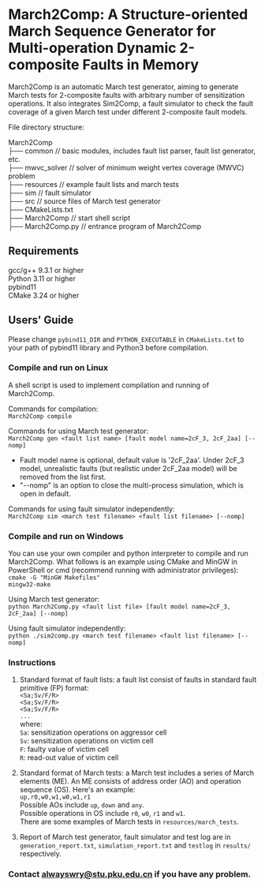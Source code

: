 # March2Comp: A Structure-oriented March Sequence Generator for Multi-operation Dynamic 2-composite Faults in Memory

  March2Comp is an automatic March test generator, aiming to generate March tests for 2-composite faults with arbitrary number of sensitization operations. It also integrates Sim2Comp, a fault simulator to check the fault coverage of a given March test under different 2-composite fault models.
    
  File directory structure:

  March2Comp
<br>    ├── common // basic modules, includes fault list parser, fault list generator, etc.
<br>    ├── mwvc_solver // solver of minimum weight vertex coverage (MWVC) problem
<br>    ├── resources // example fault lists and march tests
<br>    ├── sim // fault simulator
<br>    ├── src // source files of March test generator
<br>    ├── CMakeLists.txt
<br>    ├── March2Comp // start shell script
<br>    ├── March2Comp.py // entrance program of March2Comp

## Requirements
gcc/g++ 9.3.1 or higher
<br>  Python 3.11 or higher
<br>  pybind11
<br> CMake 3.24 or higher
## Users' Guide
Please change ```pybind11_DIR``` and ```PYTHON_EXECUTABLE``` in ```CMakeLists.txt``` to your path of pybind11 library and Python3 before compilation.
### Compile and run on Linux
A shell script is used to implement compilation and running of March2Comp. 

Commands for compilation:
<br>    ```March2Comp compile```

Commands for using March test generator:
<br>    ```March2Comp gen <fault list name> [fault model name=2cF_3, 2cF_2aa] [--nomp]```
*    Fault model name is optional, default value is '2cF_2aa'. Under 2cF_3 model, unrealistic faults (but realistic under 2cF_2aa model) will be removed from the list first.
*    "--nomp" is an option to close the multi-process simulation, which is open in default.

Commands for using fault simulator independently:
<br>    ```March2Comp sim <march test filename> <fault list filename> [--nomp]```

### Compile and run on Windows
You can use your own compiler and python interpreter to compile and run March2Comp. What follows is an example using CMake and MinGW in PowerShell or cmd (recommend running with administrator privileges):
<br>    ```cmake -G "MinGW Makefiles"```
<br>    ```mingw32-make```

Using March test generator:
<br>    ```python March2Comp.py <fault list file> [fault model name=2cF_3, 2cF_2aa] [--nomp]```

Using fault simulator independently:
<br>    ```python ./sim2comp.py <march test filename> <fault list filename> [--nomp]```

### Instructions
1. Standard format of fault lists: a fault list consist of faults in standard fault primitive (FP) format: <br> ```<Sa;Sv/F/R>```
<br> ```<Sa;Sv/F/R>```
<br> ```<Sa;Sv/F/R>```
<br> ```...``` <br> where: <br> ```Sa```: sensitization operations on aggressor cell <br> ```Sv```: sensitization operations on victim cell <br> ```F```: faulty value of victim cell <br> ```R```: read-out value of victim cell

2. Standard format of March tests: a March test includes a series of March elements (ME). An ME consists of address order (AO) and operation sequence (OS). Here's an example:
<br> ```up,r0,w0,w1,w0,w1,r1``` <br> Possible AOs include ```up```, ```down``` and ```any```. <br> Possible operations in OS include ```r0```, ```w0```, ```r1``` and ```w1```. <br> There are some examples of March tests in ```resources/march_tests```.

3. Report of March test generator, fault simulator and test log are in ```generation_report.txt```, ```simulation_report.txt``` and ```testlog``` in ```results/``` respectively.

### Contact alwayswry@stu.pku.edu.cn if you have any problem.


 
